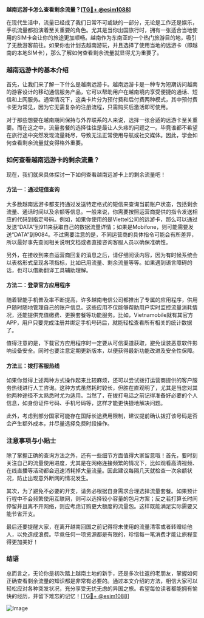 **越南远游卡怎么查看剩余流量？[[TG💪+ @esim1088](https://t.me/s/esim1088)]**

在现代生活中，流量已经成了我们日常不可或缺的一部分，无论是工作还是娱乐，手机流量都扮演着至关重要的角色。尤其是当你出国旅行时，拥有一张适合当地使用的SIM卡会让你的旅途更加顺畅。越南作为东南亚的一个热门旅游目的地，吸引了无数游客前往。如果你也计划去越南游玩，并且选择了使用当地的远游卡（即越南的本地SIM卡），那么了解如何查看剩余流量就显得尤为重要了。

### 越南远游卡的基本介绍

首先，让我们来了解一下什么是越南远游卡。越南远游卡是一种专为短期访问越南的游客设计的移动通信服务产品，它可以帮助用户在越南境内享受便捷的通话、短信和上网服务。通常情况下，这类卡片分为预付费和后付费两种模式，其中预付费卡更为常见，因为它无需复杂的注册流程，只需购买后激活即可使用。

对于那些想要在越南期间保持与外界联系的人来说，选择一张合适的远游卡至关重要。而在这之中，流量套餐的选择往往是最让人头疼的问题之一。毕竟谁都不希望在旅行途中突然发现流量耗尽，导致无法正常使用导航或社交媒体。因此，学会如何查看剩余流量就变得格外重要。

### 如何查看越南远游卡的剩余流量？

现在，我们就来具体探讨一下如何查看越南远游卡上的剩余流量吧！

#### 方法一：通过短信查询

大多数越南远游卡都支持通过发送特定格式的短信来查询当前账户状态，包括剩余流量、通话时间以及余额等信息。一般来说，你需要按照运营商提供的指令发送相应的代码到指定号码。例如，如果你使用的是Viettel公司的远游卡，那么可以通过发送“DATA”到911来获取自己的数据流量详情；如果是Mobifone，则可能需要发送“DATA”到9084。不过需要注意的是，不同运营商的具体指令可能会有所差异，所以最好事先查阅相关说明文档或者直接咨询客服人员以确保准确性。

另外，在接收到来自运营商回复的消息之后，请仔细阅读内容，因为有时候系统会以表格形式呈现各项指标，比如已用流量、剩余流量等等。如果遇到语言障碍的话，也可以借助翻译工具辅助理解。

#### 方法二：登录官方应用程序

随着智能手机普及率不断提高，许多越南电信公司都推出了专属的应用程序，供用户随时随地管理自己的账户信息。这些应用不仅能够帮助用户实时监控流量消耗情况，还能提供充值缴费、更换套餐等功能服务。比如，Vietnamobile就有其官方APP，用户只要完成注册并绑定手机号码后，就能轻松查看所有相关的统计数据了。

值得注意的是，下载官方应用程序时一定要从可信渠道获取，避免误装恶意软件影响设备安全。同时也要注意定期更新版本，以便获得最新功能改进及安全性保障。

#### 方法三：拨打客服热线

如果你觉得上述两种方式操作起来比较麻烦，还可以尝试拨打运营商提供的客户服务热线进行人工咨询。这种方式虽然耗时较长，但胜在直观明了，尤其是当您对其他两种途径不太熟悉时尤为适用。当然了，在拨打电话之前记得准备好必要的个人信息，如身份证件号码、手机号码等，这样才能更快捷地解决问题。

此外，考虑到部分国家可能存在国际长途费用限制，建议提前确认拨打该号码是否会产生额外成本，并尽量选择免费时段操作。

### 注意事项与小贴士

除了掌握正确的查询方法之外，还有一些细节方面值得大家留意哦！首先，要时刻关注自己的流量使用进度，尤其是在网络连接频繁的情况下，比如观看高清视频、在线直播等活动都会迅速消耗掉大量流量。因此建议每隔几天就检查一次余额状况，防止出现意外断网的情况发生。

其次，为了避免不必要的开支，请务必根据自身需求合理选择流量套餐。如果预计行程中不会频繁使用互联网，则可以选择较小容量的包月方案；反之若打算长时间停留并且离不开网络，则应考虑订购更大额度的流量包。这样既能满足实际需要又能节省开支。

最后还要提醒大家，在离开越南回国之前记得将未使用的流量清零或者转赠给他人，以免造成浪费。毕竟任何一项资源都是有限的，珍惜每一笔消费才能让旅程变得更加美好！

### 结语

总而言之，无论你是初次踏上越南土地的新手，还是多次往返的老朋友，掌握如何正确查看剩余流量的知识都是非常有必要的。通过本文介绍的方法，相信大家可以轻松应对各种突发状况，充分享受无忧无虑的异国之旅。希望每位读者都能拥有愉快的经历，并留下难忘的记忆！[[TG💪+ @esim1088](https://t.me/s/esim1088)]

![Image](https://i.postimg.cc/4NQfJmqS/Snipaste-2025-05-13-00-14-12.png)